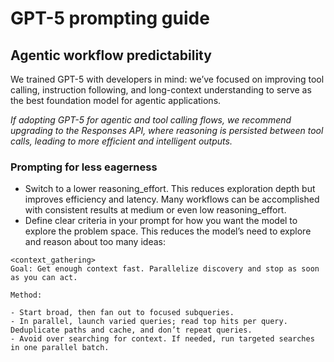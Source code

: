 # GPT-5 prompting guide

## Agentic workflow predictability

We trained GPT-5 with developers in mind: we’ve focused on improving tool calling, instruction following, and long-context understanding to serve as the best foundation model for agentic applications.

_If adopting GPT-5 for agentic and tool calling flows, we recommend upgrading to the Responses API, where reasoning is persisted between tool calls, leading to more efficient and intelligent outputs._

### Prompting for less eagerness

- Switch to a lower reasoning_effort. This reduces exploration depth but improves efficiency and latency. Many workflows can be accomplished with consistent results at medium or even low reasoning_effort.
- Define clear criteria in your prompt for how you want the model to explore the problem space. This reduces the model’s need to explore and reason about too many ideas:

```
<context_gathering>
Goal: Get enough context fast. Parallelize discovery and stop as soon as you can act.

Method:

- Start broad, then fan out to focused subqueries.
- In parallel, launch varied queries; read top hits per query. Deduplicate paths and cache, and don’t repeat queries.
- Avoid over searching for context. If needed, run targeted searches in one parallel batch.
```
